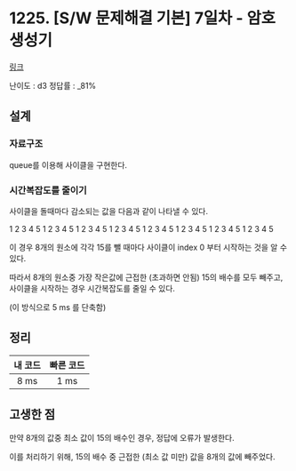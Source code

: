 # 1225. [S/W 문제해결 기본] 7일차 - 암호생성기

[링크](https://swexpertacademy.com/main/code/problem/problemDetail.do?contestProbId=AV14uWl6AF0CFAYD&categoryId=AV14uWl6AF0CFAYD&categoryType=CODE)

난이도 : d3
정답률 : \_81%

## 설계

### 자료구조

queue를 이용해 사이클을 구현한다.

### 시간복잡도를 줄이기

사이클을 돌때마다 감소되는 값을 다음과 같이 나타낼 수 있다.

1 2 3 4 5 1 2 3
4 5 1 2 3 4 5 1
2 3 4 5 1 2 3 4
5 1 2 3 4 5 1 2
3 4 5 1 2 3 4 5

이 경우 8개의 원소에 각각 15를 뺄 때마다 사이클이 index 0 부터 시작하는 것을 알 수 있다.

따라서 8개의 원소중 가장 작은값에 근접한 (초과하면 안됨) 15의 배수를 모두 빼주고, 사이클을 시작하는 경우 시간복잡도를 줄일 수 있다.

(이 방식으로 5 ms 를 단축함)

## 정리

| 내 코드 | 빠른 코드 |
| :-----: | :-------: |
|  8 ms   |   1 ms    |

## 고생한 점

만약 8개의 값중 최소 값이 15의 배수인 경우, 정답에 오류가 발생한다.

이를 처리하기 위해, 15의 배수 중 근접한 (최소 값 미만) 값을 8개의 값에 빼주었다.

